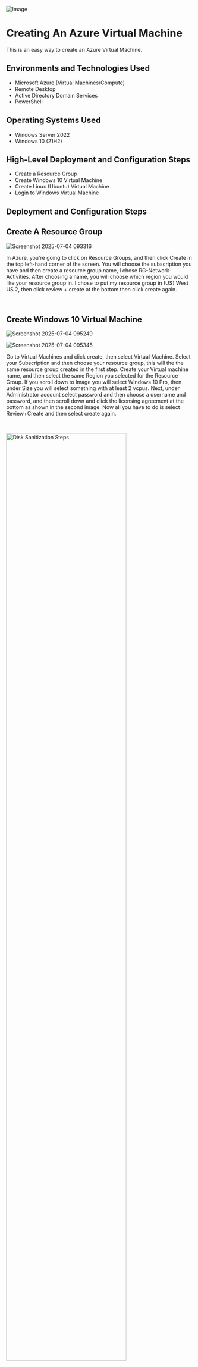 <p align="center">

  ![Image](https://github.com/user-attachments/assets/0410bf4c-77ae-4ee1-8132-5eb90b36fe10)
</p>

<h1>Creating An Azure Virtual Machine</h1>
This is an easy way to create an Azure Virtual Machine.<br />






<h2>Environments and Technologies Used</h2>

- Microsoft Azure (Virtual Machines/Compute)
- Remote Desktop
- Active Directory Domain Services
- PowerShell

<h2>Operating Systems Used </h2>

- Windows Server 2022
- Windows 10 (21H2)

<h2>High-Level Deployment and Configuration Steps</h2>

- Create a Resource Group 
- Create Windows 10 Virtual Machine  
- Create Linux (Ubuntu) Virtual Machine
- Login to Windows Virtual Machine

<h2>Deployment and Configuration Steps</h2>

<h2>Create A Resource Group </h2>
<p>

![Screenshot 2025-07-04 093316](https://github.com/user-attachments/assets/3111e48e-cd8f-4186-996b-646967f6320e)

<p>
In Azure, you're going to click on Resource Groups, and then click Create in the top left-hand corner of the screen.  You will choose the subscription you have and then create a resource group name, I chose RG-Network-Activities. After choosing a name, you will choose which region you would like your resource group in. I chose to put my resource group in (US) West US 2, then click review + create at the bottom then click create again.      
</p>
<br />
<h2>Create Windows 10 Virtual Machine </h2>
<p>

  ![Screenshot 2025-07-04 095249](https://github.com/user-attachments/assets/2146eb6b-76bd-4569-8c9a-7695c4f58b5b)

</p>


![Screenshot 2025-07-04 095345](https://github.com/user-attachments/assets/0e47948d-e987-40ed-a773-3fe3868f226b)


<p>
Go to Virtual Machines and click create, then select Virtual Machine. Select your Subscription  and then choose your resource group, this will the the same resource group created in the first step.  Create your Virtual machine name, and then select the same Region you selected for the Resource Group.  If you scroll down to Image you will select Windows 10 Pro, then under Size you will select something with at least 2 vcpus. Next, under Administrator account select password and then choose a username and password, and then scroll down and click the licensing agreement at the bottom as shown in the second image. Now all you have to do is select Review+Create and then select create again.           
</p>
<br />

<p>
<img src="https://i.imgur.com/DJmEXEB.png" height="80%" width="80%" alt="Disk Sanitization Steps"/>
</p>
<p>
Lorem ipsum dolor sit amet, consectetur adipiscing elit, sed do eiusmod tempor incididunt ut labore et dolore magna aliqua. Ut enim ad minim veniam, quis nostrud exercitation ullamco laboris nisi ut aliquip ex ea commodo consequat. Duis aute irure dolor in reprehenderit in voluptate velit esse cillum dolore eu fugiat nulla pariatur.
</p>
<br />
